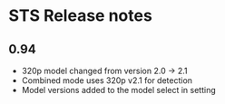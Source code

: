 # STS Release notes

## 0.94
- 320p model changed from version 2.0 -> 2.1
- Combined mode uses 320p v2.1 for detection
- Model versions added to the model select in setting